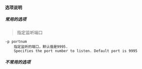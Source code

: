#### 选项说明
##### 常用的选项
> 指定监听端口

```
-p portnum
    指定监听的端口，默认值是9995.
    Specifies the port number to listen. Default port is 9995
```

##### 不常用的选项



